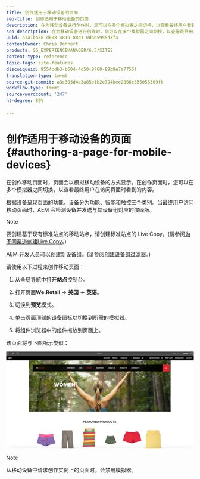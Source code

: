 ```yaml
---
title: 创作适用于移动设备的页面
seo-title: 创作适用于移动设备的页面
description: 在为移动设备进行创作时，您可以在多个模拟器之间切换，以查看最终用户看到的内容
seo-description: 在为移动设备进行创作时，您可以在多个模拟器之间切换，以查看最终用户看到的内容
uuid: a7a1ba68-d608-4819-88d1-0dab5955d3f4
contentOwner: Chris Bohnert
products: SG_EXPERIENCEMANAGER/6.5/SITES
content-type: reference
topic-tags: site-features
discoiquuid: 9554cdb3-b604-4d50-9760-89b9e7a7755f
translation-type: tm+mt
source-git-commit: a3c303d4e3a85e1b2e794bec2006c335056309fb
workflow-type: tm+mt
source-wordcount: '247'
ht-degree: 89%

---
```



# 创作适用于移动设备的页面{#authoring-a-page-for-mobile-devices}

在创作移动页面时，页面会以模拟移动设备的方式显示。在创作页面时，您可以在多个模拟器之间切换，以查看最终用户在访问页面时看到的内容。

根据设备呈现页面的功能，设备分为功能、智能和触控三个类别。当最终用户访问移动页面时，AEM 会检测设备并发送与其设备组对应的演绎版。

>[!NOTE]
>
>要创建基于现有标准站点的移动站点，请创建标准站点的 Live Copy。(请参阅[为不同渠道创建Live Copy](/help/sites-administering/msm-livecopy.md)。)
>
>AEM 开发人员可以创建新设备组。(请参阅[创建设备组过滤器](/help/sites-developing/groupfilters.md)。)

请使用以下过程来创作移动页面：

1. 从全局导航中打开&#x200B;**站点**&#x200B;控制台。
1. 打开页面&#x200B;**We.Retail** -> **美国** -> **英语**。

1. 切换到&#x200B;**预览**&#x200B;模式。
1. 单击页面顶部的设备图标以切换到所需的模拟器。
1. 将组件浏览器中的组件拖放到页面上。

该页面将与下图所示类似：

![mobileipademu](assets/mobileipademu.png)

>[!NOTE]
>
>从移动设备中请求创作实例上的页面时，会禁用模拟器。

